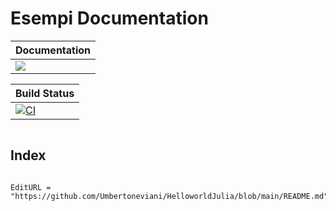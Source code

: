 # Esempi Documentation

| **Documentation** |
|:------------ |
| [![](https://img.shields.io/badge/docs-stable-blue.svg)](https://umbertoneviani.github.io/HelloworldJulia/stable/)

| **Build Status** |
|------------ |
| [![CI](https://github.com/Umbertoneviani/HelloworldJulia/actions/workflows/CI.yml/badge.svg)](https://github.com/Umbertoneviani/HelloworldJulia/actions/workflows/CI.yml)


```@contents
```

## Index

```@index

```


```@meta
EditURL = "https://github.com/Umbertoneviani/HelloworldJulia/blob/main/README.md"
```
